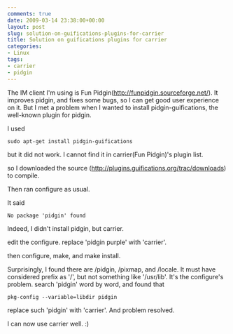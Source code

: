 ```yaml
---
comments: true
date: 2009-03-14 23:38:00+00:00
layout: post
slug: solution-on-guifications-plugins-for-carrier
title: Solution on guifications plugins for carrier
categories:
- Linux
tags:
- carrier
- pidgin
---
```


The IM client I'm using is Fun Pidgin(http://funpidgin.sourceforge.net/). It improves pidgin, and fixes some bugs, so I can get good user experience on it.
But I met a problem when I wanted to install pidgin-guifications, the well-known plugin for pidgin.

I used


	sudo apt-get install pidgin-guifications


but it did not work. I cannot find it in carrier(Fun Pidgin)'s plugin list.

so I downloaded the source (http://plugins.guifications.org/trac/downloads) to compile.

Then ran configure as usual.

It said


	No package 'pidgin' found


Indeed, I didn't install pidgin, but carrier.

edit the configure.
replace 'pidgin purple' with 'carrier'.

then configure, make, and make install.

Surprisingly, I found there are /pidgin, /pixmap, and /locale. It must have considered prefix as '/', but not something like '/usr/lib'. It's the configure's problem.
search 'pidgin' word by word, and found that


	pkg-config --variable=libdir pidgin


replace such 'pidgin' with 'carrier'.
And problem resolved.

I can now use carrier well. :)
